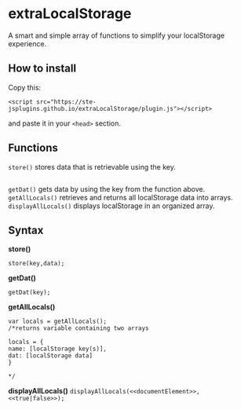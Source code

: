 # extraLocalStorage

A smart and simple array of functions to simplify your localStorage experience.

## How to install

Copy this:
```
<script src="https://ste-jsplugins.github.io/extraLocalStorage/plugin.js"></script>
```
and paste it in your `<head>` section.

## Functions

`store()` stores data that is retrievable using the key.
```
```
`getDat()` gets data by using the key from the function above.
`getAllLocals()` retrieves and returns all localStorage data into arrays.
`displayAllLocals()` displays localStorage in an organized array.

## Syntax

**store()** 
```
store(key,data);
```
**getDat()** 
```
getDat(key);
```
**getAllLocals()** 
```
var locals = getAllLocals();
/*returns variable containing two arrays

locals = {
name: [localStorage key(s)],
dat: [localStorage data]
}

*/
```
**displayAllLocals()** `displayAllLocals(<<documentElement>>,<<true|false>>);`
